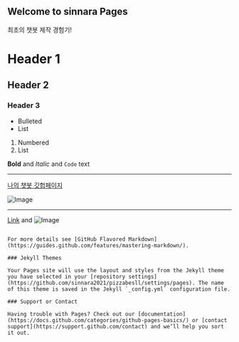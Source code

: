 ## Welcome to sinnara Pages

최초의 챗봇 제작 경험기!

# Header 1
## Header 2
### Header 3

- Bulleted
- List

1. Numbered
2. List

**Bold** and _Italic_ and `Code` text

---

[나의 챗봇 깃헙페이지](https://sinnara2021.github.io/pizzabesll/)  

![Image]( https://cdn.pixabay.com/photo/2017/12/10/14/47/pizza-3010062_960_720.jpg )

---





[Link](url) and ![Image](src)
```

For more details see [GitHub Flavored Markdown](https://guides.github.com/features/mastering-markdown/).

### Jekyll Themes

Your Pages site will use the layout and styles from the Jekyll theme you have selected in your [repository settings](https://github.com/sinnara2021/pizzabesll/settings/pages). The name of this theme is saved in the Jekyll `_config.yml` configuration file.

### Support or Contact

Having trouble with Pages? Check out our [documentation](https://docs.github.com/categories/github-pages-basics/) or [contact support](https://support.github.com/contact) and we’ll help you sort it out.
